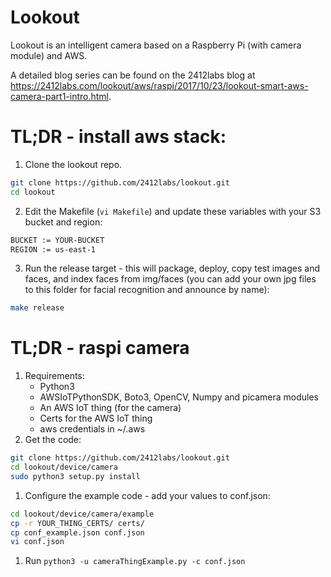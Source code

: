 # Lookout

Lookout is an intelligent camera based on a Raspberry Pi (with camera module) and AWS.

A detailed blog series can be found on the 2412labs blog at https://2412labs.com/lookout/aws/raspi/2017/10/23/lookout-smart-aws-camera-part1-intro.html.

# TL;DR - install aws stack:

1.  Clone the lookout repo.
```bash
git clone https://github.com/2412labs/lookout.git
cd lookout
```
2.  Edit the Makefile (`vi Makefile`) and update these variables with your S3 bucket and region:
```bash
BUCKET := YOUR-BUCKET
REGION := us-east-1
```
3.  Run the release target - this will package, deploy, copy test images and faces, and index faces from img/faces (you can add your own jpg files to this folder for facial recognition and announce by name):
```bash
make release
```

# TL;DR - raspi camera

1.  Requirements:
    * Python3
    * AWSIoTPythonSDK, Boto3, OpenCV, Numpy and picamera modules
    * An AWS IoT thing (for the camera)
    * Certs for the AWS IoT thing
    * aws credentials in ~/.aws
1.  Get the code:
```bash
git clone https://github.com/2412labs/lookout.git
cd lookout/device/camera
sudo python3 setup.py install
```
1.  Configure the example code - add your values to conf.json:
```bash
cd lookout/device/camera/example
cp -r YOUR_THING_CERTS/ certs/
cp conf_example.json conf.json
vi conf.json
```
1.  Run `python3 -u cameraThingExample.py -c conf.json`
